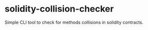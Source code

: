 # solidity-collision-checker

Simple CLI tool to check for methods collisions in solidity contracts.

